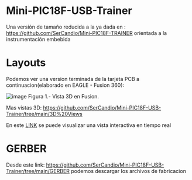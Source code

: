# Mini-PIC18F-USB-Trainer
Una versión de tamaño reducida a la ya dada en : https://github.com/SerCandio/Mini-PIC18F-TRAINER orientada a la instrumentación embebida

# Layouts
Podemos ver una version terminada de la tarjeta PCB a continuacion(elaborado en EAGLE - Fusion 360):

![image](https://github.com/SerCandio/Mini-PIC18F-USB-Trainer/assets/106831539/b8117c93-5c98-4e4f-b02e-21c1995b21c5)
Figura 1.- Vista 3D en Fusion.

Mas vistas 3D: https://github.com/SerCandio/Mini-PIC18F-USB-Trainer/tree/main/3D%20Views

En este <a href="https://a360.co/3wHpknD">LINK</a> se puede visualizar una vista interactiva en tiempo real

# GERBER
Desde este link: https://github.com/SerCandio/Mini-PIC18F-USB-Trainer/tree/main/GERBER podemos descargar los archivos de fabricacion
